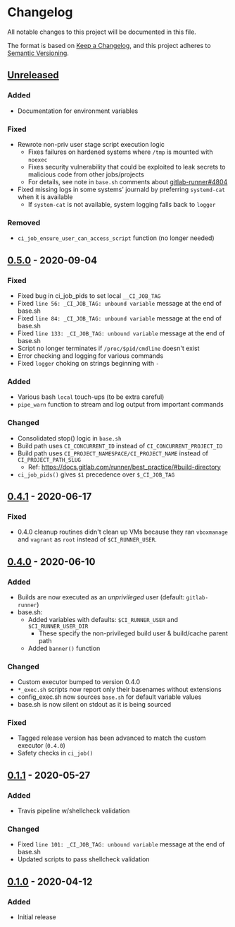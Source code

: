 # Changelog
All notable changes to this project will be documented in this file.

The format is based on [Keep a Changelog](https://keepachangelog.com/en/1.0.0/),
and this project adheres to [Semantic Versioning](https://semver.org/spec/v2.0.0.html).

## [Unreleased]

### Added

- Documentation for environment variables

### Fixed

- Rewrote non-priv user stage script execution logic
  - Fixes failures on hardened systems where `/tmp` is mounted with `noexec`
  - Fixes security vulnerability that could be exploited to leak secrets to
    malicious code from other jobs/projects
  - For details, see note in `base.sh` comments about [gitlab-runner#4804]
- Fixed missing logs in some systems' journald by preferring `systemd-cat`
  when it is available
  - If `system-cat` is not available, system logging falls back to `logger`

### Removed

- `ci_job_ensure_user_can_access_script` function (no longer needed)

## [0.5.0] - 2020-09-04

### Fixed

- Fixed bug in ci_job_pids to set local `__CI_JOB_TAG`
- Fixed `line 56: _CI_JOB_TAG: unbound variable` message at the end of base.sh
- Fixed `line 84: _CI_JOB_TAG: unbound variable` message at the end of base.sh
- Fixed `line 133: _CI_JOB_TAG: unbound variable` message at the end of base.sh
- Script no longer terminates if `/proc/$pid/cmdline` doesn't exist
- Error checking and logging for various commands
- Fixed `logger` choking on strings beginning with `-`

### Added

- Various bash `local` touch-ups (to be extra careful)
- `pipe_warn` function to stream and log output from important commands

### Changed

- Consolidated stop() logic in `base.sh`
- Build path uses `CI_CONCURRENT_ID` instead of `CI_CONCURRENT_PROJECT_ID`
- Build path uses `CI_PROJECT_NAMESPACE/CI_PROJECT_NAME` instead of
  `CI_PROJECT_PATH_SLUG`
  - Ref: https://docs.gitlab.com/runner/best_practice/#build-directory
- `ci_job_pids()` gives `$1` precedence over `$_CI_JOB_TAG`


## [0.4.1] - 2020-06-17

### Fixed

- 0.4.0 cleanup routines didn't clean up VMs because they ran `vboxmanage` and
  `vagrant` as `root` instead of `$CI_RUNNER_USER`.

## [0.4.0] - 2020-06-10

### Added

- Builds are now executed as an *unprivileged* user (default: `gitlab-runner`)
- base.sh:
  - Added variables with defaults: `$CI_RUNNER_USER` and `$CI_RUNNER_USER_DIR`
    - These specify the non-privileged build user & build/cache parent path
  - Added `banner()` function

### Changed

- Custom executor bumped to version 0.4.0
- `*_exec.sh` scripts now report only their basenames without extensions
- config_exec.sh now sources `base.sh` for default variable values
- base.sh is now silent on stdout as it is being sourced

### Fixed

- Tagged release version has been advanced to match the custom executor (`0.4.0`)
- Safety checks in `ci_job()`


## [0.1.1] - 2020-05-27

### Added

- Travis pipeline w/shellcheck validation

### Changed

- Fixed `line 101: _CI_JOB_TAG: unbound variable` message at the end of base.sh
- Updated scripts to pass shellcheck validation


## [0.1.0] - 2020-04-12

### Added

- Initial release

[gitlab-runner#4804]: https://gitlab.com/gitlab-org/gitlab-runner/-/issues/4804

[0.1.0]: https://github.com/simp/gitlab-beaker-cleanup-driver/releases/tag/0.1.0
[0.1.1]: https://github.com/simp/gitlab-beaker-cleanup-driver/releases/tag/0.1.1
[0.4.0]: https://github.com/simp/gitlab-beaker-cleanup-driver/releases/tag/0.4.0
[0.4.1]: https://github.com/simp/gitlab-beaker-cleanup-driver/releases/tag/0.4.1
[0.5.0]: https://github.com/simp/gitlab-beaker-cleanup-driver/releases/tag/0.5.0
[Unreleased]: https://github.com/simp/gitlab-beaker-cleanup-driver/compare/0.5.0...HEAD
